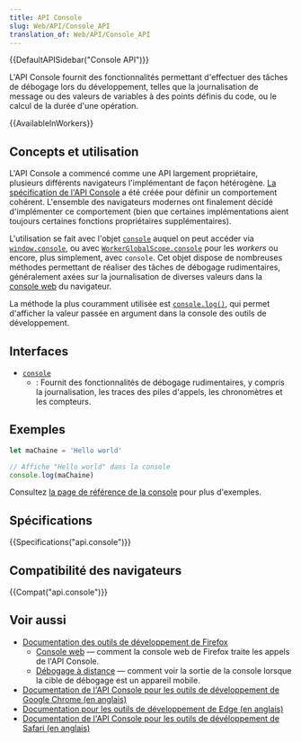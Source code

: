 ```yaml
---
title: API Console
slug: Web/API/Console_API
translation_of: Web/API/Console_API
---
```


{{DefaultAPISidebar("Console API")}}

L'API Console fournit des fonctionnalités permettant d'effectuer des tâches de débogage lors du développement, telles que la journalisation de message ou des valeurs de variables à des points définis du code, ou le calcul de la durée d'une opération.

{{AvailableInWorkers}}

## Concepts et utilisation

L'API Console a commencé comme une API largement propriétaire, plusieurs différents navigateurs l'implémentant de façon hétérogène. [La spécification de l'API Console](https://console.spec.whatwg.org/) a été créée pour définir un comportement cohérent. L'ensemble des navigateurs modernes ont finalement décidé d'implémenter ce comportement (bien que certaines implémentations aient toujours certaines fonctions propriétaires supplémentaires).

L'utilisation se fait avec l'objet [`console`](/fr/docs/Web/API/Console) auquel on peut accéder via [`window.console`](/fr/docs/Web/API/Window/console), ou avec [`WorkerGlobalScope.console`](/fr/docs/Web/API/WorkerGlobalScope/console) pour les <i lang="en">workers</i> ou encore, plus simplement, avec `console`. Cet objet dispose de nombreuses méthodes permettant de réaliser des tâches de débogage rudimentaires, généralement axées sur la journalisation de diverses valeurs dans la [console web](/fr/docs/Tools/Web_Console) du navigateur.

La méthode la plus couramment utilisée est [`console.log()`](/fr/docs/Web/API/Console/log), qui permet d'afficher la valeur passée en argument dans la console des outils de développement.

## Interfaces

- [`console`](/fr/docs/Web/API/Console)
  - : Fournit des fonctionnalités de débogage rudimentaires, y compris la journalisation, les traces des piles d'appels, les chronomètres et les compteurs.

## Exemples

```js
let maChaine = 'Hello world'

// Affiche "Hello world" dans la console
console.log(maChaine)
```

Consultez [la page de référence de la console](/fr/docs/Web/API/Console#exemples_dutilisation) pour plus d'exemples.

## Spécifications

{{Specifications("api.console")}}

## Compatibilité des navigateurs

{{Compat("api.console")}}

## Voir aussi

- [Documentation des outils de développement de Firefox](/fr/docs/Tools)
  - [Console web](/fr/docs/Tools/Web_Console) — comment la console web de Firefox traite les appels de l'API Console.
  - [Débogage à distance](/fr/docs/Tools/Remote_Debugging) — comment voir la sortie de la console lorsque la cible de débogage est un appareil mobile.
- [Documentation de l'API Console pour les outils de développement de Google Chrome (en anglais)](https://developer.chrome.com/docs/devtools/console/api/)
- [Documentation pour les outils de développement de Edge (en anglais)](https://docs.microsoft.com/en-us/microsoft-edge/devtools-guide-chromium/console/api)
- [Documentation de l'API Console pour les outils de dévéloppement de Safari (en anglais)](https://webkit.org/web-inspector/console-object-api/)
